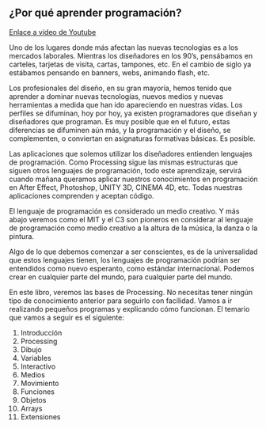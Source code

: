 ## ¿Por qué aprender programación?

[Enlace a vídeo de Youtube](https://youtu.be/Um4IlMFwB4M)

Uno de los lugares donde más afectan las nuevas tecnologías es a los mercados laborales. Mientras los diseñadores en los 90’s, pensábamos en carteles, tarjetas de visita, cartas, tampones, etc. En el cambio de siglo ya estábamos pensando en banners, webs, animando flash, etc. 

Los profesionales del diseño, en su gran mayoría, hemos tenido que aprender a dominar nuevas tecnologías, nuevos medios y nuevas herramientas a medida que han ido apareciendo en nuestras vidas. Los perfiles se difuminan, hoy por hoy, ya existen programadores que diseñan y diseñadores que programan. Es muy posible que en el futuro, estas diferencias se difuminen aún más, y la programación y el diseño, se complementen, o conviertan en asignaturas formativas básicas. Es posible.

Las aplicaciones que solemos utilizar los diseñadores entienden lenguajes de programación. Como Processing sigue las mismas estructuras que siguen otros lenguajes de programación, todo este aprendizaje, servirá cuando mañana queramos aplicar nuestros conocimientos en programación en After Effect, Photoshop, UNITY 3D, CINEMA 4D, etc. Todas nuestras aplicaciones comprenden y aceptan código.

El lenguaje de programación es considerado un medio creativo. Y más abajo veremos como el MIT y el C3 son pioneros en considerar al lenguaje de programación como medio creativo a la altura de la música, la danza o la pintura.

Algo de lo que debemos comenzar a ser conscientes, es de la universalidad que estos lenguajes tienen, los lenguajes de programación podrían ser entendidos como nuevo esperanto, como estándar internacional. Podemos crear en cualquier parte del mundo, para cualquier parte del mundo.

En este libro, veremos las bases de Processing. No necesitas tener ningún tipo de conocimiento anterior para seguirlo con facilidad. Vamos a ir realizando pequeños programas y explicando cómo funcionan. El temario que vamos a seguir es el siguiente:

01. Introducción
02. Processing
03. Dibujo
04. Variables
05. Interactivo
06. Medios
07. Movimiento
08. Funciones
09. Objetos
10. Arrays
11. Extensiones